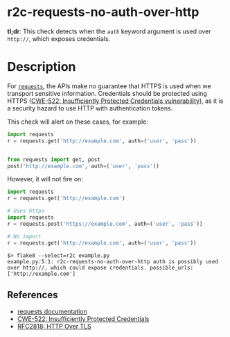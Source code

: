 
# r2c-requests-no-auth-over-http

**tl;dr**: This check detects when the `auth` keyword argument is used over `http://`, which exposes credentials.

# Description

For [`requests`](https://requests.readthedocs.io/en/master/), the APIs make no guarantee that HTTPS is used 
when we transport sensitive information. Credentials should be protected using HTTPS ([CWE-522: Insufficiently Protected Credentials vulnerability](https://cwe.mitre.org/data/definitions/522.html)), as it is a security hazard to use HTTP with authentication tokens.

This check will alert on these cases, for example:

``` python
import requests
r = requests.get('http://example.com', auth=('user', 'pass'))


from requests import get, post
post('http://example.com', auth=('user', 'pass'))
```

However, it will not fire on:

```python
import requests
r = requests.get('http://example.com')

# Uses https
import requests
r = requests.post('https://example.com', auth=('user', 'pass'))

# No import
r = requests.get('http://example.com', auth=('user', 'pass'))
```

```
$> flake8 --select=r2c example.py
example.py:5:1: r2c-requests-no-auth-over-http auth is possibly used over http://, which could expose credentials. possible_urls: ['http://example.com']
```

## References
- [requests documentation](https://requests.readthedocs.io/en/master/)
- [CWE-522: Insufficiently Protected Credentials](https://cwe.mitre.org/data/definitions/522.html)
- [RFC2818: HTTP Over TLS](https://tools.ietf.org/html/rfc2818)
